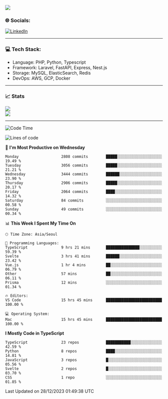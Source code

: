 <!--[![](https://visitcount.itsvg.in/api?id=jin-wk&icon=7&color=12)](https://visitcount.itsvg.in)-->
<!--[![Hits](https://hits.seeyoufarm.com/api/count/incr/badge.svg?url=https%3A%2F%2Fgithub.com%2Fjin-wk&count_bg=%235F625C&title_bg=%23555555&icon=github.svg&icon_color=%23E7E7E7&title=Hits&edge_flat=false)](https://hits.seeyoufarm.com)-->
![](https://komarev.com/ghpvc/?username=jin-wk&color=lightgrey&style=for-the-badge)

### 🌐 Socials:
[![LinkedIn](https://img.shields.io/badge/LinkedIn-%230077B5.svg?logo=linkedin&logoColor=white)](https://linkedin.com/in/jinwook-lee-242625241) 

---

### 💻 Tech Stack:
  - Language: PHP, Python, Typescript
  - Framework: Laravel, FastAPI, Express, Nest.js
  - Storage: MySQL, ElasticSearch, Redis
  - DevOps: AWS, GCP, Docker

---

### 📈 Stats
![](https://github-readme-stats.vercel.app/api?username=jin-wk&theme=dark&hide_border=true&include_all_commits=true&count_private=true)<br/>
![](https://github-readme-streak-stats.herokuapp.com/?user=jin-wk&theme=dark&hide_border=true)<br/>

---

<!--START_SECTION:waka-->
![Code Time](http://img.shields.io/badge/Code%20Time-1%2C071%20hrs%2024%20mins-blue)

![Lines of code](https://img.shields.io/badge/From%20Hello%20World%20I%27ve%20Written-2.8%20million%20lines%20of%20code-blue)

📅 **I'm Most Productive on Wednesday** 

```text
Monday                   2808 commits        █████░░░░░░░░░░░░░░░░░░░░   19.49 % 
Tuesday                  3056 commits        █████░░░░░░░░░░░░░░░░░░░░   21.21 % 
Wednesday                3444 commits        ██████░░░░░░░░░░░░░░░░░░░   23.90 % 
Thursday                 2906 commits        █████░░░░░░░░░░░░░░░░░░░░   20.17 % 
Friday                   2064 commits        ████░░░░░░░░░░░░░░░░░░░░░   14.32 % 
Saturday                 84 commits          ░░░░░░░░░░░░░░░░░░░░░░░░░   00.58 % 
Sunday                   49 commits          ░░░░░░░░░░░░░░░░░░░░░░░░░   00.34 % 
```


📊 **This Week I Spent My Time On** 

```text
🕑︎ Time Zone: Asia/Seoul

💬 Programming Languages: 
TypeScript               9 hrs 21 mins       ███████████████░░░░░░░░░░   59.39 % 
Svelte                   3 hrs 41 mins       ██████░░░░░░░░░░░░░░░░░░░   23.42 % 
Vue.js                   1 hr 4 mins         ██░░░░░░░░░░░░░░░░░░░░░░░   06.79 % 
Other                    57 mins             ██░░░░░░░░░░░░░░░░░░░░░░░   06.11 % 
Prisma                   12 mins             ░░░░░░░░░░░░░░░░░░░░░░░░░   01.34 % 

🔥 Editors: 
VS Code                  15 hrs 45 mins      █████████████████████████   100.00 % 

💻 Operating System: 
Mac                      15 hrs 45 mins      █████████████████████████   100.00 % 
```

**I Mostly Code in TypeScript** 

```text
TypeScript               23 repos            ███████████░░░░░░░░░░░░░░   42.59 % 
Python                   8 repos             ████░░░░░░░░░░░░░░░░░░░░░   14.81 % 
JavaScript               3 repos             █░░░░░░░░░░░░░░░░░░░░░░░░   05.56 % 
Svelte                   2 repos             █░░░░░░░░░░░░░░░░░░░░░░░░   03.70 % 
CSS                      1 repo              ░░░░░░░░░░░░░░░░░░░░░░░░░   01.85 % 
```




 Last Updated on 28/12/2023 01:49:38 UTC
<!--END_SECTION:waka-->
